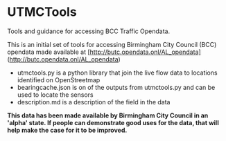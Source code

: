 # UTMCTools
Tools and guidance for accessing BCC Traffic Opendata.

This is an initial set of tools for accessing Birmingham City Council (BCC) opendata made available at [http://butc.opendata.onl/AL_opendata] (http://butc.opendata.onl/AL_opendata)

- utmctools.py is a python library that join the live flow data to locations identified on OpenStreetmap
- bearingcache.json is on of the outputs from utmctools.py and can be used to locate the sensors
- description.md is a description of the field in the data

**This data has been made available by Birmingham City Council in an 'alpha' state. If people can demonstrate good uses for the data, that will help make the case for it to be improved.**
